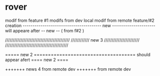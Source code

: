 # rover
modif from feature #1
modifs from dev local
modif from remote
feature/#2 creation
---------------------------------------- new ----------------------
will appeare after -- new -- ( from f#2 )

//////////////////////////////////////////
//////////// new 3 ///////////////////////
/////////////////////////////////////////

===== new 2 ====================================
should appear afert ==== new 2 ====

+++++++ news 4 from remote dev +++++++ 
from remote dev
